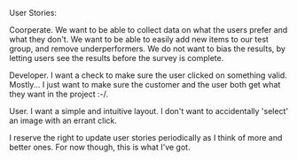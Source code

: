 User Stories:

Coorperate.
    We want to be able to collect data on what the users prefer and what they don't.
    We want to be able to easily add new items to our test group, and remove underperformers.
    We do not want to bias the results, by letting users see the results before the survey is complete.

Developer.
    I want a check to make sure the user clicked on something valid.
    Mostly... I just want to make sure the customer and the user both get what they want in the project :-/.
    

User.
    I want a simple and intuitive layout.
    I don't want to accidentally 'select' an image with an errant click.
    

I reserve the right to update user stories periodically as I think of more and better ones.   For now though, this is what I've got.